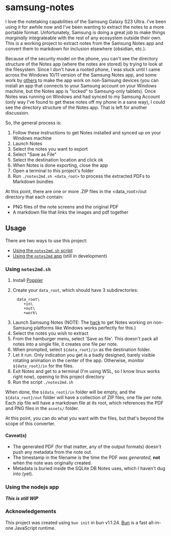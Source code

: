 # samsung-notes

I love the notetaking capabilities of the Samsung Galaxy S23 Ultra.  I've been using it for awhile now and I've been wanting to extract the notes to a more portable format.  Unfortunately, Samsung is doing a great job to make things _marginally_ integrateable with the rest of any ecosystem outside their own.  This is a working project to extract notes from the Samsung Notes app and convert them to markdown for inclusion elsewhere (obsidian, etc.).

Because of the security model on the phone, you can't see the directory structure of the Notes app (where the notes are stored) by trying to look at the filesystem.  Since I don't have a rooted phone, I was stuck until I came across the Windows 10/11 version of the Samsung Notes app, and some work by [others]() to make the app work on non-Samsung devices (you can install an app that connects to your Samsung account on your Windows machine, but the Notes app is "locked" to Samsung-only tablets).  Once Notes was running on Windows and had synced to my Samsung Account (only way I've found to get these notes off my phone in a sane way), I could see the directory structure of the Notes app.  That is left for another discussion.

So, the general process is:

1.  Follow these instructions to get Notes installed and synced up on your Windows machine
2.  Launch Notes
3.  Select the notes you want to export
4.  Select "Save as File"
5.  Select the destination location and click ok
6.  When Notes is done exporting, close the app
7.  Open a terminal to this project's folder
8.  Run `./notes2md.sh <data_root>` to process the extracted PDFs to Markdown bundles

At this point, there are one or more .ZIP files in the <data_root>/out directory that each contain:

* PNG files of the note screens and the original PDF
* A markdown file that links the images and pdf together

## Usage

There are two ways to use this project:

* [Using the `notes2md.sh` script](#using-notes2mdsh)
* [Using the `notes2md` app](#using-the-nodejs-app) (still in development)

### Using `notes2md.sh`

1. Install [Poppler](https://poppler.freedesktop.org/)

2. Create your `data_root`, which should have 3 subdirectories:

```
     data_root\
        +in\
        +out\
        +work\
```

3. Launch Samsung Notes (NOTE:  The [hack](https://github.com/ChristianAndrango/Samsung-Notes) to get Notes working on non-Samsung platforms like Windows works perfectly for this.)
4. Select the notes you wish to extract
5. From the hamburger menu, select 'Save as file'.  This doesn't pack all notes into a single file, it creates one file per note.
6. When prompted, select `${data_root}/in` as the destination folder.
7. Let it run.  Only indication you get is a badly designed, barely visible rotating animation in the center of the app.  Otherwise, monitor `${data_root}/in` for the files.
8. Exit Notes and get to a terminal (I'm using WSL, so I know linux works right now), opening to this project directory 
9. Run the script `./notes2md.sh`

When done, the `${data_root}/in` folder will be empty, and the `${data_root}/out` folder will have a collection of ZIP files, one file per note.  Each zip file will have a markdown file at its root, which references the PDF and PNG files in the `assets/` folder.

At this point, you can do what you want with the files, but that's beyond the scope of this converter.

#### Caveat(s)

* The generated PDF (for that matter, any of the output formats) doesn't push any metadata from the note out.
* The timestamp in the filename is the time the PDF *was generated*, **not** when the note was originally created.  
* Metadata is buried inside the SQLite DB  Notes uses, which I haven't dug into (yet).

### Using the nodejs app

_**This is still WIP**_

### Acknowledgements

This project was created using `bun init` in bun v1.1.24. [Bun](https://bun.sh) is a fast all-in-one JavaScript runtime.
